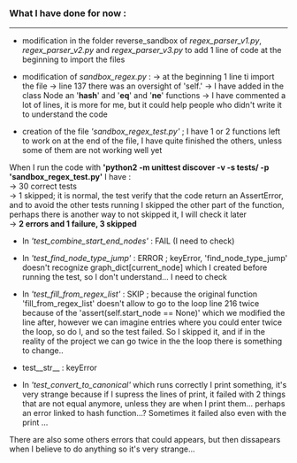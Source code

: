### What I have done for now :
***

- modification in the folder reverse_sandbox of *regex_parser_v1.py*, *regex_parser_v2.py* and *regex_parser_v3.py* to add 1 line of code at the beginning to import the files
- modification of *sandbox_regex.py* :
    -> at the beginning 1 line ti import the file
    -> line 137 there was an oversight of 'self.'
    -> I have added in the class Node an '__hash__' and '__eq__' and '__ne__' functions 
    -> I have commented a lot of lines, it is more for me, but it could help people who didn't write it to understand the code
    
- creation of the file *'sandbox_regex_test.py'* ; I have 1 or 2 functions left to work on at the end of the file, I have quite finished the others, unless some of them are not working well yet

When I run the code with **'python2 -m unittest discover -v -s tests/ -p 'sandbox_regex_test.py'** I have :  
    -> 30 correct tests  
    -> 1 skipped; it is normal, the test verify that the code return an AssertError, and to avoid the other tests running I skipped the other part of the function, perhaps there is another way to not skipped it, I will check it later  
    -> **2 errors and 1 failure, 3 skipped**  
   
   
- In *'test_combine_start_end_nodes'* : FAIL (I need to check)
- In *'test_find_node_type_jump'* : ERROR ; keyError, 'find_node_type_jump' doesn't recognize graph_dict[current_node] which I created before running the test, so I don't understand... I need to check
- In *'test_fill_from_regex_list'* : SKIP ; because the original function 'fill_from_regex_list' doesn't allow to go to the loop line 216 twice because of the 'assert(self.start_node == None)' which we modified the line after, however we can imagine entries where you could enter twice the loop, so do I, and so the test failed. So I skipped it, and if in the reality of the project we can go twice in the the loop there is something to change..
- test__str__ : keyError

- In *'test_convert_to_canonical'* which runs correctly I print something, it's very strange because if I supress the lines of print, it failed with 2 things that are not equal anymore, unless they are when I print them... perhaps an error linked to hash function...? Sometimes it failed also even with the print ...

There are also some others errors that could appears, but then dissapears when I believe to do anything so it's very strange...
